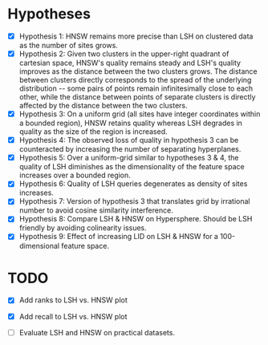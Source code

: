 # Hypotheses

- [x] Hypothesis 1: HNSW remains more precise than LSH on clustered data as the number of sites grows.
- [x] Hypothesis 2: Given two clusters in the upper-right quadrant of cartesian space, HNSW's quality remains steady and LSH's quality improves as the distance between the two clusters grows. The distance between clusters directly corresponds to the spread of the underlying distribution -- some pairs of points remain infinitesimally close to each other, while the distance between points of separate clusters is directly affected by the distance between the two clusters.
- [x] Hypothesis 3: On a uniform grid (all sites have integer coordinates within a bounded region), HNSW retains quality whereas LSH degrades in quality as the size of the region is increased.
- [x] Hypothesis 4: The observed loss of quality in hypothesis 3 can be counteracted by increasing the number of separating hyperplanes.
- [x] Hypothesis 5: Over a uniform-grid similar to hypotheses 3 & 4, the quality of LSH diminishes as the dimensionality of the feature space increases over a bounded region.
- [x] Hypothesis 6: Quality of LSH queries degenerates as density of sites increases.
- [X] Hypothesis 7: Version of hypothesis 3 that translates grid by irrational number to avoid cosine similarity interference.
- [X] Hypothesis 8: Compare LSH & HNSW on Hypersphere. Should be LSH friendly by avoiding colinearity issues.
- [X] Hypothesis 9: Effect of increasing LID on LSH & HNSW for a 100-dimensional feature space.

# TODO
- [X] Add ranks to LSH vs. HNSW plot
- [X] Add recall to LSH vs. HNSW plot
- [ ] Evaluate LSH and HNSW on practical datasets.


